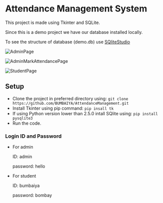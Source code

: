 # Attendance Management System

This project is made using Tkinter and SQLite.

Since this is a demo project we have our database installed locally.

To see the structure of database (demo.db) use [SQliteStudio](https://sqlitestudio.pl/)

![AdminPage](https://github.com/BUMBAIYA/AttendanceManagement/assets/85615075/94da3581-812d-40df-ac20-8b17b9303498)

![AdminMarkAttendancePage](https://github.com/BUMBAIYA/AttendanceManagement/assets/85615075/26415d4e-4aef-4f3d-94b4-54a12fb0c28a)

![StudentPage](https://github.com/BUMBAIYA/AttendanceManagement/assets/85615075/a7da55f9-2d22-404d-adc1-41ee3515cbfa)

## Setup
- Clone the project in preferred directory using: ```git clone https://github.com/BUMBAIYA/AttendanceManagement.git```
- Install Tkinter using pip command: ```pip insall tk```
- If using Python version lower than 2.5.0 intall SQlite using: ```pip install pysqlite3```
- Run the code.

### Login ID and Password

- For admin

    ID: admin

    password: hello

- For student

    ID: bumbaiya

    password: bombay
